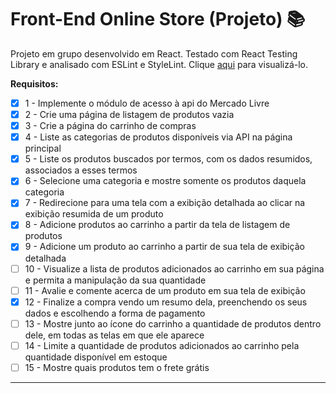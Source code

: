 # Front-End Online Store (Projeto) 📚

Projeto em grupo desenvolvido em React. Testado com  React Testing Library e analisado com ESLint e StyleLint. Clique [aqui](https://tiagordebarros.github.io/projetos/frontend-online-store/index.html) para visualizá-lo.

**Requisitos:**

- [x] 1 - Implemente o módulo de acesso à api do Mercado Livre
- [x] 2 - Crie uma página de listagem de produtos vazia
- [x] 3 - Crie a página do carrinho de compras
- [x] 4 - Liste as categorias de produtos disponíveis via API na página principal
- [x] 5 - Liste os produtos buscados por termos, com os dados resumidos, associados a esses termos
- [x] 6 - Selecione uma categoria e mostre somente os produtos daquela categoria
- [x] 7 - Redirecione para uma tela com a exibição detalhada ao clicar na exibição resumida de um produto
- [x] 8 - Adicione produtos ao carrinho a partir da tela de listagem de produtos
- [x] 9 - Adicione um produto ao carrinho a partir de sua tela de exibição detalhada
- [ ] 10 - Visualize a lista de produtos adicionados ao carrinho em sua página e permita a manipulação da sua quantidade
- [ ] 11 - Avalie e comente acerca de um produto em sua tela de exibição
- [x] 12 - Finalize a compra vendo um resumo dela, preenchendo os seus dados e escolhendo a forma de pagamento
- [ ] 13 - Mostre junto ao ícone do carrinho a quantidade de produtos dentro dele, em todas as telas em que ele aparece
- [ ] 14 - Limite a quantidade de produtos adicionados ao carrinho pela quantidade disponível em estoque
- [ ] 15 - Mostre quais produtos tem o frete grátis

---

